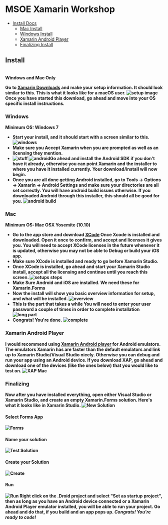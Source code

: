 # MSOE Xamarin Workshop

- [Install Docs](#install)
  - [Mac Install](#mac)
  - [Windows Install](#windows)
  - [Xamarin Android Player](#xamarin-android-player)
  - [Finalizing Install](#finalizing)

## Install
<br><b>Windows and Mac Only<br>

Go to [Xamarin Downloads](https://www.xamarin.com/download) and make your setup information.
It should look similar to this. This is what it looks like for a macOS user.
![setup image](http://image.prntscr.com/image/0757d183eeb443ec915003761ddf6291.png)
Once you have started this download, go ahead and move into your OS specific install instructions.

### Windows
Minimum OS: Windows 7
- Start your install, and it should start with a screen similar to this. ![windows](https://developer.xamarin.com/guides/android/getting_started/installation/windows/Images/installer-community.png)
- **Make sure you Accept Xamarin when you are prompted** as well as an licensing they mention.
- ![stuff](https://developer.xamarin.com/guides/android/getting_started/installation/windows/Images/installer3.png)
![android](https://developer.xamarin.com/guides/android/getting_started/installation/windows/Images/installer4.png)Go ahead and install the Android SDK if you don't have it already, otherwise you can point Xamarin and the installer to where you have it installed currently. Your download/install will now begin.
- Once you are all done getting Android installed, go to **Tools -> Options -> Xamarin -> Android Settings** and make sure your directories are all set correctly. You will have android build issues otherwise. If you downloaded Android through this installer, this should all be good for you. ![android build](https://developer.xamarin.com/guides/android/getting_started/installation/windows/Images/vs-options.png)


### Mac
Minimum OS: Mac OSX Yosemite (10.10)
- Go to the app store and download [XCode](https://itunes.apple.com/us/app/xcode/id497799835?mt=12) Once Xcode is installed and downloaded. Open it once to confirm, and accept and licenses it gives you. You will need to accept XCode licenses in the future whenever it is updated, otherwise you may not be able to Debug or build your iOS app.
- Make sure XCode is installed and ready to go before Xamarin Studio.
- Once XCode is installed, go ahead and start your Xamarin Studio install, accept all the licensing and continue until you reach this screen. ![setups steps](https://developer.xamarin.com/guides/android/getting_started/installation/mac/Images/productSelection.png)
- **Make Sure Android and iOS are installed. We need these for Xamarin.Forms**
- Now the install will show you basic overview information for setup, and what will be installed. ![overview](https://developer.xamarin.com/guides/android/getting_started/installation/mac/Images/prerequisitesNew.png)
- This is the part that takes a while **You will need to enter your user password a couple of times in order to complete installation**![long part](https://developer.xamarin.com/guides/android/getting_started/installation/mac/Images/installProcess.png)
- Congrats! You're done. ![complete](https://developer.xamarin.com/guides/android/getting_started/installation/mac/Images/installationComplete.png)

### Xamarin Android Player
I would recommend using [Xamarin Android player](https://developer.xamarin.com/releases/android/android-player/) for Android emulators. The emulators Xamarin has are faster than the default emulators and link up to Xamarin Studio/Visual Studio nicely. Otherwise you can debug and run your app using an Android device. If you download XAP, go ahead and download one of the devices (like the ones below) that you would like to test on. ![XAP Mac](http://image.prntscr.com/image/d637fc3ccd524227a18ebc347dd36b24.png)

### Finalizing
Now after you have installed everything, open either Visual Studio or Xamarin Studio, and create an empty Xamarin.Forms solution. Here's what it looks like in Xamarin Studio.
![New Solution](http://image.prntscr.com/image/6a3fe380575b4cf181505b93783e8bda.png)
<br>
#### Select Forms App
![Forms](http://image.prntscr.com/image/2f337fdfb2c94cdabea4296cd4a9340f.png)
<br>
#### Name your solution
![Test Solution](http://image.prntscr.com/image/bd19672fdd554de78a1474a3c6d76d8d.png)
#### Create your Solution
![Create](http://image.prntscr.com/image/0bcbf276947949bfae1ece8d01ddcb66.png)
#### Run
![Run](http://image.prntscr.com/image/09f7e541a34044d3bf400763ec4256bf.png)
Right click on the .Droid project and select "Set as startup project", then as long as you have an Android device connected or a Xamarin Android Player emulator installed, you will be able to run your project. Go ahead and do that, if you build and an app pops up. *Congrats! You're ready to code!*
